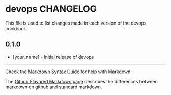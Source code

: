 # devops CHANGELOG

This file is used to list changes made in each version of the devops cookbook.

## 0.1.0
- [your_name] - Initial release of devops

- - -
Check the [Markdown Syntax Guide](http://daringfireball.net/projects/markdown/syntax) for help with Markdown.

The [Github Flavored Markdown page](http://github.github.com/github-flavored-markdown/) describes the differences between markdown on github and standard markdown.
